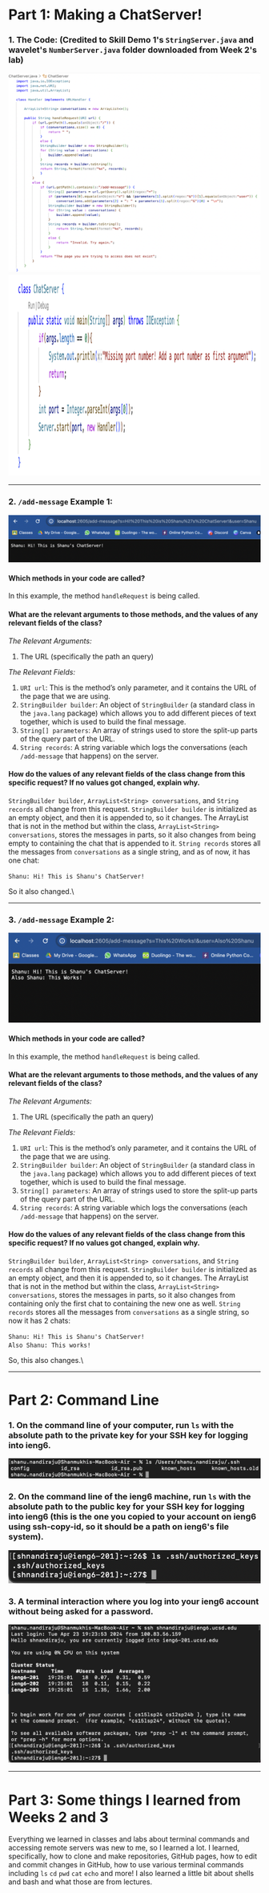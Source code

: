 # Part 1: Making a ChatServer!

### 1. The Code: (Credited to Skill Demo 1's `StringServer.java` and wavelet's `NumberServer.java` folder downloaded from Week 2's lab)

<img src="ChatServerSS1.png" width="800" height="400"> 
<img src="ChatServerSS2.png" width="800" height="400"> 

_______________________________________________________________________________________________________________________________________________________________________________________________________________________________________________________________

### 2. `/add-message` Example 1:
![Image](ChatServerMessage1.png)
#### Which methods in your code are called?
In this example, the method `handleRequest` is being called.
#### What are the relevant arguments to those methods, and the values of any relevant fields of the class?
*The Relevant Arguments:* 
1. The URL (specifically the path an query)

*The Relevant Fields:*
1. `URI url`: This is the method’s only parameter, and it contains the URL of the page that we are using.
2. `StringBuilder builder`: An object of `StringBuilder` (a standard class in the `java.lang` package) which allows you to add different pieces of text together, which is used to build the final message.
3. `String[] parameters`: An array of strings used to store the split-up parts of the query part of the URL.
4. `String records`: A string variable which logs the conversations (each `/add-message` that happens) on the server.
#### How do the values of any relevant fields of the class change from this specific request? If no values got changed, explain why.
`StringBuilder builder`, `ArrayList<String> conversations`, and `String records` all change from this request. `StringBuilder builder` is initialized as an empty object, and then it is appended to, so it changes. The ArrayList that is not in the method but within the class, `ArrayList<String> conversations`, stores the messages in parts, so it also changes from being empty to containing the chat that is appended to it. `String records` stores all the messages from `conversations` as a single string, and as of now, it has one chat: 

`Shanu: Hi! This is Shanu's ChatServer!`

So it also changed.\

_______________________________________________________________________________________________________________________________________________________________________________________________________________________________________________________________

### 3. `/add-message` Example 2:
![Image](ChatServerMessage2.png)
#### Which methods in your code are called?
In this example, the method `handleRequest` is being called.
#### What are the relevant arguments to those methods, and the values of any relevant fields of the class?
*The Relevant Arguments:* 
1. The URL (specifically the path an query)

*The Relevant Fields:*
1. `URI url`: This is the method’s only parameter, and it contains the URL of the page that we are using.
2. `StringBuilder builder`: An object of `StringBuilder` (a standard class in the `java.lang` package) which allows you to add different pieces of text together, which is used to build the final message.
3. `String[] parameters`: An array of strings used to store the split-up parts of the query part of the URL.
4. `String records`: A string variable which logs the conversations (each `/add-message` that happens) on the server.
#### How do the values of any relevant fields of the class change from this specific request? If no values got changed, explain why.
`StringBuilder builder`, `ArrayList<String> conversations`, and `String records` all change from this request. `StringBuilder builder` is initialized as an empty object, and then it is appended to, so it changes. The ArrayList that is not in the method but within the class, `ArrayList<String> conversations`, stores the messages in parts, so it also changes from containing only the first chat to containing the new one as well. `String records` stores all the messages from `conversations` as a single string, so now it has 2 chats:

`Shanu: Hi! This is Shanu's ChatServer!`\
`Also Shanu: This works!`

So, this also changes.\

_______________________________________________________________________________________________________________________________________________________________________________________________________________________________________________________________

# Part 2: Command Line

### 1. On the command line of your computer, run `ls` with the absolute path to the private key for your SSH key for logging into ieng6.

![Image](ls-private-local.png)

### 2. On the command line of the ieng6 machine, run `ls` with the absolute path to the public key for your SSH key for logging into ieng6 (this is the one you copied to your account on ieng6 using ssh-copy-id, so it should be a path on ieng6's file system).

![Image](ls-public-remote.png)

### 3. A terminal interaction where you log into your ieng6 account without being asked for a password.

![Image](ssh-no_password.png)

_______________________________________________________________________________________________________________________________________________________________________________________________________________________________________________________________

# Part 3: Some things I learned from Weeks 2 and 3

Everything we learned in classes and labs about terminal commands and accessing remote servers was new to me, so I learned a lot. I learned, specifically, how to clone and make repositories, GitHub pages, how to edit and commit changes in GitHub, how to use various terminal commands including `ls` `cd` `pwd` `cat` `echo` and more! I also learned a little bit about shells and bash and what those are from lectures.


